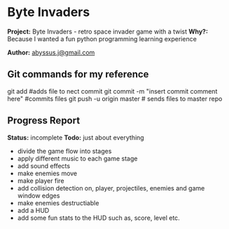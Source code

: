 Byte Invaders
==============

**Project:** Byte Invaders - retro space invader game with a twist
**Why?:** Because I wanted a fun python programming learning experience

**Author:** abyssus.j@gmail.com

Git commands for my reference
--------------
git add <filename> #adds file to nect commit
git commit -m "insert commit comment here" #commits files
git push -u origin master # sends files to master repo

Progress Report
--------------
**Status:** incomplete
**Todo:** just about everything
- divide the game flow into stages
- apply different music to each game stage
- add sound effects
- make enemies move
- make player fire
- add collision detection on, player, projectiles, enemies and game window edges
- make enemies destructiable
- add a HUD
- add some fun stats to the HUD such as, score, level etc.

